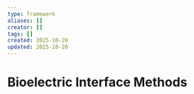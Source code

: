 ```yaml
---
type: framework
aliases: []
creator: []
tags: []
created: 2025-10-20
updated: 2025-10-20
---
```


# Bioelectric Interface Methods


